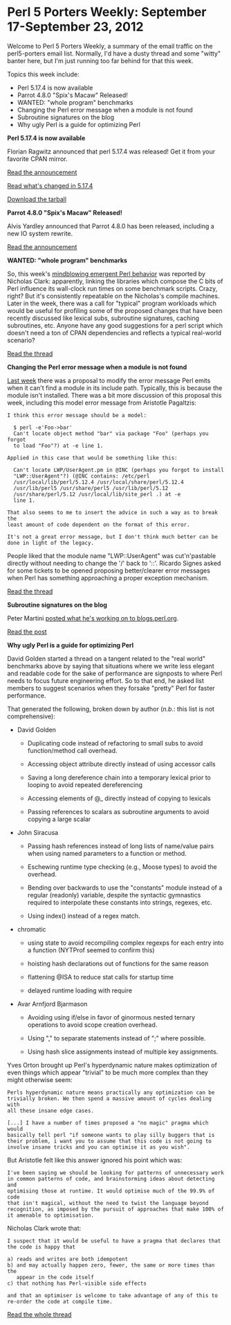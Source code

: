 Perl 5 Porters Weekly: September 17-September 23, 2012
======================================================

Welcome to Perl 5 Porters Weekly, a summary of the email traffic on the
perl5-porters email list.  Normally, I'd have a dusty thread and some
"witty" banter here, but I'm just running too far behind for that this week.

Topics this week include:

* Perl 5.17.4 is now available
* Parrot 4.8.0 "Spix's Macaw" Released!
* WANTED: "whole program" benchmarks
* Changing the Perl error message when a module is not found
* Subroutine signatures on the blog
* Why ugly Perl is a guide for optimizing Perl

**Perl 5.17.4 is now available**

Florian Ragwitz announced that perl 5.17.4 was released! Get it from your
favorite CPAN mirror.

[Read the announcement][1]

[Read what's changed in 5.17.4][2]

[Download the tarball][3]

**Parrot 4.8.0 "Spix's Macaw" Released!**

Alvis Yardley announced that Parrot 4.8.0 has been released, including a new
IO system rewrite.

[Read the announcement][4]

**WANTED: "whole program" benchmarks**

So, this week's [mindblowing emergent Perl behavior][5] was reported by Nicholas
Clark: apparently, linking the libraries which compose the C bits of Perl
influence its wall-clock run times on some benchmark scripts. Crazy, right?
But it's consistently repeatable on the Nicholas's compile machines. Later
in the week, there was a call for "typical" program workloads which would be
useful for profiling some of the proposed changes that have been recently
discussed like lexical subs, subroutine signatures, caching subroutines,
etc. Anyone have any good suggestions for a perl script which doesn't need a
ton of CPAN dependencies and reflects a typical real-world scenario?

[Read the thread][6]

**Changing the Perl error message when a module is not found**

[Last week][7] there was a proposal to modify the error message Perl emits
when it can't find a module in its include path. Typically, this is because
the module isn't installed.  There was a bit more discussion of this
proposal this week, including this model error message from Aristotle
Pagaltzis:

    I think this error message should be a model:

      $ perl -e'Foo->bar'
      Can't locate object method "bar" via package "Foo" (perhaps you forgot
      to load "Foo"?) at -e line 1.

    Applied in this case that would be something like this:

      Can't locate LWP/UserAgent.pm in @INC (perhaps you forgot to install
      "LWP::UserAgent"?) (@INC contains: /etc/perl
      /usr/local/lib/perl/5.12.4 /usr/local/share/perl/5.12.4
      /usr/lib/perl5 /usr/share/perl5 /usr/lib/perl/5.12
      /usr/share/perl/5.12 /usr/local/lib/site_perl .) at -e
      line 1.

    That also seems to me to insert the advice in such a way as to break the
    least amount of code dependent on the format of this error.

    It's not a great error message, but I don't think much better can be
    done in light of the legacy.

People liked that the module name "LWP::UserAgent" was cut'n'pastable
directly without needing to change the '/' back to '::'.  Ricardo Signes
asked for some tickets to be opened proposing better/clearer error messages
when Perl has something approaching a proper exception mechanism.

[Read the thread][8]
    
**Subroutine signatures on the blog**

Peter Martini [posted what he's working on to blogs.perl.org][9].

[Read the post][10]

**Why ugly Perl is a guide for optimizing Perl**

David Golden started a thread on a tangent related to the "real world"
benchmarks above by saying that situations where we write less elegant and
readable code for the sake of performance are signposts to where Perl needs
to focus future engineering effort.  So to that end, he asked list members
to suggest scenarios when they forsake "pretty" Perl for faster performance.

That generated the following, broken down by author (*n.b.*: this list is not
comprehensive):

- David Golden

    * Duplicating code instead of refactoring to small subs to avoid
      function/method call overhead.

    * Accessing object attribute directly instead of using accessor calls

    * Saving a long dereference chain into a temporary lexical prior to
      looping to avoid repeated dereferencing

    * Accessing elements of @\_ directly instead of copying to lexicals

    * Passing references to scalars as subroutine arguments to avoid
      copying a large scalar

- John Siracusa

    * Passing hash references instead of long lists of name/value pairs
      when using named parameters to a function or method.

    * Eschewing runtime type checking (e.g., Moose types) to avoid the overhead.

    * Bending over backwards to use the "constants" module instead of a
      regular (readonly) variable, despite the syntactic gymnastics required
      to interpolate these constants into strings, regexes, etc.

    * Using index() instead of a regex match.

- chromatic

    * using state to avoid recompiling complex regexps for each entry into a 
      function (NYTProf seemed to confirm this)

    * hoisting hash declarations out of functions for the same reason

    * flattening @ISA to reduce stat calls for startup time

    * delayed runtime loading with require

- Avar Arnfjord Bjarmason 

    * Avoiding using if/else in favor of ginormous nested ternary
      operations to avoid scope creation overhead.

    * Using "," to separate statements instead of ";" where possible.

    * Using hash slice assignments instead of multiple key assignments.

Yves Orton brought up Perl's hyperdynamic nature makes optimization of even
things which appear "trivial" to be much more complex than they might
otherwise seem:

    Perls hyperdynamic nature means practically any optimization can be
    trivially broken. We then spend a massive amount of cycles dealing with
    all these insane edge cases.

    [...] I have a number of times proposed a "no magic" pragma which would
    basically tell perl "if someone wants to play silly buggers that is
    their problem, i want you to assume that this code is not going to
    involve insane tricks and you can optimise it as you wish".

But Aristotle felt like this answer ignored his point which was:

    I've been saying we should be looking for patterns of unnecessary work
    in common patterns of code, and brainstorming ideas about detecting and
    optimising those at runtime. It would optimise much of the 99.9% of code
    that isn't magical, without the need to twist the language beyond
    recognition, as imposed by the pursuit of approaches that make 100% of
    it amenable to optimisation.

Nicholas Clark wrote that:

    I suspect that it would be useful to have a pragma that declares that
    the code is happy that

    a) reads and writes are both idempotent
    b) and may actually happen zero, fewer, the same or more times than the
       appear in the code itself
    c) that nothing has Perl-visible side effects

    and that an optimiser is welcome to take advantage of any of this to
    re-order the code at compile time.

[Read the whole thread][11]

[1]: http://www.nntp.perl.org/group/perl.perl5.porters/2012/09/msg192635.html
[2]: https://metacpan.org/module/FLORA/perl-5.17.4/pod/perldelta.pod
[3]: http://cpan.metacpan.org/authors/id/F/FL/FLORA/perl-5.17.4.tar.gz
[4]: http://www.nntp.perl.org/group/perl.perl5.porters/2012/09/msg192609.html
[5]: http://www.nntp.perl.org/group/perl.perl5.porters/2012/09/msg192466.html
[6]: http://www.nntp.perl.org/group/perl.perl5.porters/2012/09/msg192675.html
[7]: http://byte-me.org/perl-5-porters-weekly-september-10-september-16-2012/
[8]: http://www.nntp.perl.org/group/perl.perl5.porters/2012/09/msg192499.html
[9]: http://blogs.perl.org/users/peter_martini/2012/09/subroutine-signatures---the-plan-v1.html
[10]: http://www.nntp.perl.org/group/perl.perl5.porters/2012/09/msg192580.html
[11]: http://www.nntp.perl.org/group/perl.perl5.porters/2012/09/msg192748.html
